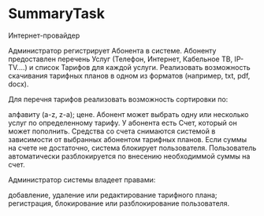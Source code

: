 # SummaryTask

Интернет-провайдер 

Администратор регистрирует Абонента в системе. Абоненту предоставлен перечень Услуг (Телефон, Интернет, Кабельное ТВ, IP-TV....) и список Тарифов для каждой услуги. Реализовать возможность скачивания тарифных планов в одном из форматов (например, txt, pdf, docx).

Для перечня тарифов реализовать возможность сортировки по:

алфавиту (a-z, z-a);
цене.
Абонент может выбрать одну или несколько услуг по определенному тарифу. У абонента есть Счет, который он может пополнить. Средства со счета снимаются системой в зависимости от выбранных абонентом тарифных планов. Если суммы на счете не достаточно, система блокирует пользователя. Пользователь автоматически разблокируется по внесению необходиммой суммы на счет.

Администратор системы владеет правами:

добавление, удаление или редактирование тарифного плана;
регистрация, блокирование или разблокирование пользователя.
